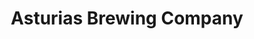 ---
layout: page
title: Asturias Brewing Company
subtitle: 
permalink: /culture/products/beer/asturias-brewing-company.html
toc: true
toc_sticky: true
toc_label: Artisan Products
sidebar:
  nav: culture_full
---